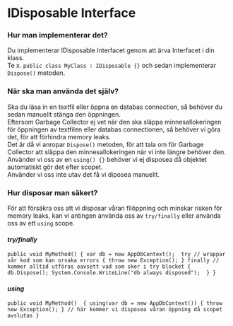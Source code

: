 ﻿# IDisposable Interface

### Hur man implementerar det?
Du implementerar IDisposable Interfacet genom att ärva Interfacet i din klass.  
Te x. ``public class MyClass : IDisposable {}`` och sedan implementerar ``Dispose()`` metoden.  
  
### När ska man använda det själv?
Ska du läsa in en textfil eller öppna en databas connection, så behöver du sedan manuellt stänga den öppningen.  
Eftersom Garbage Collector ej vet när den ska släppa minnesallokeringen för öppningen av textfilen eller databas connectionen,
så behöver vi göra det, för att förhindra memory leaks.  
Det är då vi anropar ``Dispose()`` metoden, för att tala om för Garbage Collector att släppa den minnesallokeringen när vi inte längre behöver den.  
Använder vi oss av en ``using() {}`` behöver vi ej disposea då objektet automatiskt gör det efter scopet.  
Använder vi oss inte utav det få vi diposea manuellt.
  
### Hur disposar man säkert?
För att försäkra oss att vi disposar våran filöppning och minskar risken för memory leaks, 
kan vi antingen använda oss av ``try/finally`` eller använda oss av ett ``using`` scope.  

#### *try/finally*
``
public void MyMethod()
{
    var db = new AppDbContext(); 
    try // wrappar vår kod som kan orsaka errors
    {
        throw new Exception();
    }
    finally // kommer alltid utföras oavsett vad som sker i try blocket
    {
        db.Dispose();
        System.Console.WriteLine("db always disposed"); 
    }
 }
  ``  
    
#### *using*
``
public void MyMethod() 
{
    using(var db = new AppDbContext())
    {
        throw new Exception();
    } // här kommer vi disposea våran öppning då scopet avslutas
}
``